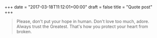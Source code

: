 +++
date = "2017-03-18T11:12:01+00:00"
draft = false
title = "Quote post"
+++


> Please, don't put your hope in human. Don't love too much, adore. Always trust the Greatest. That's how you protect your heart from broken.